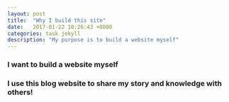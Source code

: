 ```yaml
---
layout: post
title:  "Why I build this site"
date:   2017-01-22 10:26:43 +0800
categories: task jekyll
description: "My purpose is to build a website myself"
---
```


### I want to build a website myself

### I use this blog website to share my story and knowledge with others!